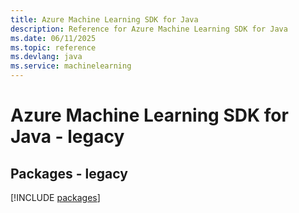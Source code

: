 ```yaml
---
title: Azure Machine Learning SDK for Java
description: Reference for Azure Machine Learning SDK for Java
ms.date: 06/11/2025
ms.topic: reference
ms.devlang: java
ms.service: machinelearning
---
```

# Azure Machine Learning SDK for Java - legacy
## Packages - legacy
[!INCLUDE [packages](machine-learning-index.md)]